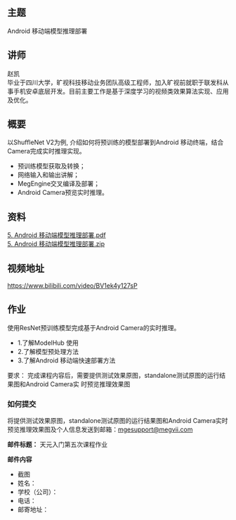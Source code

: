 ## 主题
Android 移动端模型推理部署
## 讲师
赵凯<br/>
毕业于四川大学，旷视科技移动业务团队高级工程师，加入旷视前就职于联发科从事手机安卓底层开发。目前主要工作是基于深度学习的视频类效果算法实现、应用及优化。
## 概要
以ShuffleNet V2为例, 介绍如何将预训练的模型部署到Android 移动终端，结合Camera完成实时推理实现。<br/>
- 预训练模型获取及转换；<br/>
- 网络输入和输出讲解；<br/>
- MegEngine交叉编译及部署；<br/>
- Android Camera预览实时推理。<br/>

## 资料
[5. Android 移动端模型推理部署.pdf](./slides/5.%20Android%20移动端模型推理部署.pdf)<br/>
[5. Android 移动端模型推理部署.zip](./notebooks/5.%20Android%20移动端模型推理部署.zip)<br/>

## 视频地址
https://www.bilibili.com/video/BV1ek4y127sP
## 作业

使用ResNet预训练模型完成基于Android Camera的实时推理。<br/>

- 1.了解ModelHub 使用<br/>
- 2.了解模型预处理方法<br/>
- 3.了解Android 移动端快速部署方法<br/>

要求： 完成课程内容后，需要提供测试效果原图，standalone测试原图的运行结果图和Android Camera实 时预览推理效果图

### 如何提交

将提供测试效果原图，standalone测试原图的运行结果图和Android Camera实时预览推理效果图及个人信息发送到邮箱：mgesupport@megvii.com

**邮件标题：** 天元入门第五次课程作业

**邮件内容**

* 截图
* 姓名：
* 学校（公司）：
* 电话：
* 邮寄地址：

